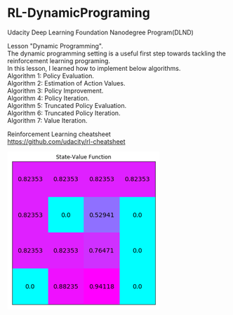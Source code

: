 # RL-DynamicPrograming
Udacity Deep Learning Foundation Nanodegree Program(DLND)  
  
Lesson "Dynamic Programming".  
The dynamic programming setting is a useful first step towards tackling the reinforcement learning programing.  
In this lesson, I learned how to implement below algorithms.  
Algorithm 1: Policy Evaluation.  
Algorithm 2: Estimation of Action Values.  
Algorithm 3: Policy Improvement.  
Algorithm 4: Policy Iteration.  
Algorithm 5: Truncated Policy Evaluation.  
Algorithm 6: Truncated Policy Iteration.  
Algorithm 7: Value Iteration.  

Reinforcement Learning cheatsheet  
https://github.com/udacity/rl-cheatsheet  

![alt text](https://github.com/TakumaKawahara/RL-DynamicPrograming/blob/master/State-Value_Function.png)

